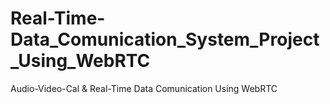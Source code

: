 # Real-Time-Data_Comunication_System_Project_Using_WebRTC
 Audio-Video-Cal & Real-Time Data Comunication Using WebRTC
